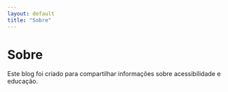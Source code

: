 ```yaml
---
layout: default
title: "Sobre"
---
```


# Sobre

Este blog foi criado para compartilhar informações sobre acessibilidade e educação.
